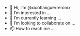 - 👋 Hi, I’m @xicotlanguerreromx
- 👀 I’m interested in ...
- 🌱 I’m currently learning ...
- 💞️ I’m looking to collaborate on ...
- 📫 How to reach me ...

<!---
xicotlanguerreromx/xicotlanguerreromx is a ✨ special ✨ repository because its `README.md` (this file) appears on your GitHub profile.
You can click the Preview link to take a look at your changes.
--->
